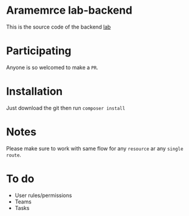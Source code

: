 # Aramemrce lab-backend

This is the source code of the backend [lab](http://94.237.44.153/lab/en/)

# Participating

Anyone is so welcomed to make a `PR`.

# Installation
Just download the git then run `composer install`

# Notes
Please make sure to work with same flow for any `resource` ar any `single route`.

# To do
- User rules/permissions
- Teams
- Tasks
